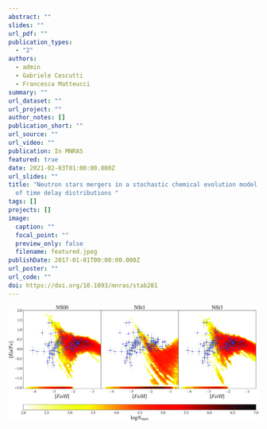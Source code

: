 ```yaml
---
abstract: ""
slides: ""
url_pdf: ""
publication_types:
  - "2"
authors:
  - admin
  - Gabriele Cescutti
  - Francesca Matteucci
summary: ""
url_dataset: ""
url_project: ""
author_notes: []
publication_short: ""
url_source: ""
url_video: ""
publication: In MNRAS
featured: true
date: 2021-02-03T01:00:00.000Z
url_slides: ""
title: "Neutron stars mergers in a stochastic chemical evolution model: impact
  of time delay distributions "
tags: []
projects: []
image:
  caption: ""
  focal_point: ""
  preview_only: false
  filename: featured.jpeg
publishDate: 2017-01-01T00:00:00.000Z
url_poster: ""
url_code: ""
doi: https://doi.org/10.1093/mnras/stab281
---
```

![](stab281fig2.jpeg)
